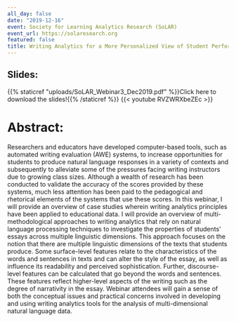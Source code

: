 ```yaml
---
all_day: false
date: "2019-12-16"
event: Society for Learning Analytics Research (SoLAR)
event_url: https://solaresearch.org
featured: false
title: Writing Analytics for a More Personalized View of Student Performance
---
```

## Slides:
{{% staticref "uploads/SoLAR_Webinar3_Dec2019.pdf" %}}Click here to download the slides!{{% /staticref %}}
{{< youtube RVZWRXbeZEc >}}

# Abstract: 
Researchers and educators have developed computer-based tools, such as automated writing evaluation (AWE) systems, to increase opportunities for students to produce natural language responses in a variety of contexts and subsequently to alleviate some of the pressures facing writing instructors due to growing class sizes. Although a wealth of research has been conducted to validate the accuracy of the scores provided by these systems, much less attention has been paid to the pedagogical and rhetorical elements of the systems that use these scores. In this webinar, I will provide an overview of case studies wherein writing analytics principles have been applied to educational data. I will provide an overview of multi-methodological approaches to writing analytics that rely on natural language processing techniques to investigate the properties of students’ essays across multiple linguistic dimensions. This approach focuses on the notion that there are multiple linguistic dimensions of the texts that students produce. Some surface-level features relate to the characteristics of the words and sentences in texts and can alter the style of the essay, as well as influence its readability and perceived sophistication. Further, discourse-level features can be calculated that go beyond the words and sentences. These features reflect higher-level aspects of the writing such as the degree of narrativity in the essay. Webinar attendees will gain a sense of both the conceptual issues and practical concerns involved in developing and using writing analytics tools for the analysis of multi-dimensional natural language data.
